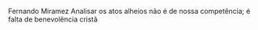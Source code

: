 Fernando Miramez
Analisar os atos alheios não é de nossa competência; é falta de benevolência cristã
